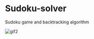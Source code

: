 # Sudoku-solver
Sudoku game and backtracking algorithm

![gif2](https://user-images.githubusercontent.com/38236287/76084729-e0e1d200-5fb0-11ea-8e72-3debc2663ca0.gif)

